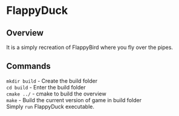 # FlappyDuck
## Overview
It is a simply recreation of FlappyBird where you fly over the pipes.

## Commands
`mkdir build` - Create the build folder<br>
`cd build`  - Enter the build folder<br>
`cmake ../` - cmake to build the overview<br>
`make` - Build the current version of game in build folder <br>
Simply `run` FlappyDuck executable.